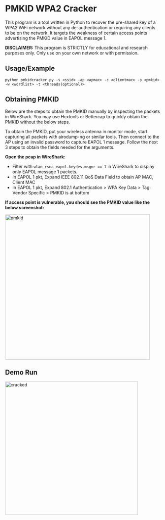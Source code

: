 
# PMKID WPA2 Cracker

This program is a tool written in Python to recover the pre-shared key of a WPA2 WiFi network without any de-authentication or requiring any clients to be on the network. It targets the weakness of certain access points advertising the PMKID value in EAPOL message 1.

**DISCLAIMER:** This program is STRICTLY for educational and research purposes only. Only use on your own network or with permission.

## Usage/Example

```
python pmkidcracker.py -s <ssid> -ap <apmac> -c <clientmac> -p <pmkid> -w <wordlist> -t <threads(optional)>
```

## Obtaining PMKID

Below are the steps to obtain the PMKID manually by inspecting the packets in WireShark. You may use Hcxtools or Bettercap to quickly obtain the PMKID without the below steps. 

To obtain the PMKID, put your wireless antenna in monitor mode, start capturing all packets with airodump-ng or similar tools. Then connect to the AP using an invalid password to capture EAPOL 1 message. Follow the next 3 steps to obtain the fields needed for the arguments.

**Open the pcap in WireShark:**

- Filter with `wlan_rsna_eapol.keydes.msgnr == 1` in WireShark to display only EAPOL message 1 packets.
- In EAPOL 1 pkt, Expand IEEE 802.11 QoS Data Field to obtain AP MAC, Client MAC
- In EAPOL 1 pkt, Expand 802.1 Authentication > WPA Key Data > Tag: Vendor Specific > PMKID is at bottom

**If access point is vulnerable, you should see the PMKID value like the below screenshot:**

<img width="469" alt="pmkid" src="https://user-images.githubusercontent.com/28621928/232556774-2ecf784c-4d13-4cd6-9f15-ae8ff095823e.png">

## Demo Run

<img width="431" alt="cracked" src="https://user-images.githubusercontent.com/28621928/232557213-5f5746e7-6cdb-4346-a0c7-31e66c34a7d1.png">

